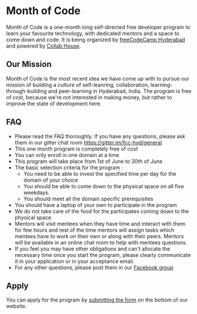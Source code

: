 # Month of Code 

Month of Code is a one-month long self-directed free developer program to learn your favourite technology, with dedicated mentors and a space to come down and code. It is being organized by [freeCodeCamp Hyderabad](https://www.facebook.com/groups/free.code.camp.hyderabad) and powered by [Collab House](https://www.facebook.com/collabhouse). 

## Our Mission 
Month of Code is the most recent idea we have come up with to pursue our mission of building a culture of self-leanring, collaboration, learning-through-building and peer-learning in Hyderabad, India. The program is free of cost, because we're not interested in making money, but rather to improve the state of development here.

## FAQ

- Please read the FAQ thoroughly. If you have any questions, please ask them in our gitter chat room https://gitter.im/fcc-hyd/general 
- This one month program is completely free of cost
- You can only enroll in one domain at a time
- This program will take place from 1st of June to 30th of June
- The basic selection criteria for the program :
	- You need to be able to invest the specified time per day for the domain of your choice
	- You should be able to come down to the physical space on all five weekdays.
	- You should meet all the domain specific prerequisites
- You should have a laptop of your own to participate in the program
- We do not take care of the food for the participates coming down to the physical space
- Mentors will visit mentees when they have time and interact with them for few hours and rest of the time mentors will assign tasks which mentees have to work on their own or along with their peers. Mentors will be available in an online chat room to help with mentees questions. 
- If you feel you may have other obligations and can't allocate the necessary time once you start the program, please clearly communicate it in your application or in your acceptance email. 
- For any other questions, please post them in our [Facebook group](https://www.facebook.com/groups/free.code.camp.hyderabad)

## Apply
You can apply for the program by [submitting the form](https://fcc-hyd.github.io/month-of-code/#form) on the bottom of our website. 
